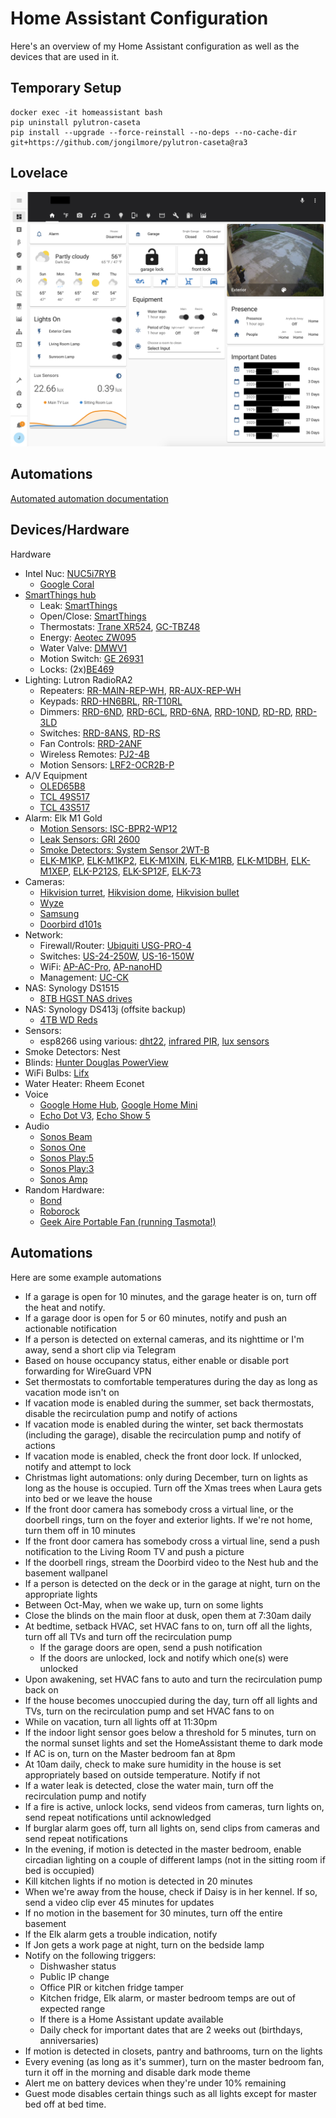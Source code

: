 # Home Assistant Configuration

Here's an overview of my Home Assistant configuration as well as the devices that are used in it.

## Temporary Setup

```
docker exec -it homeassistant bash
pip uninstall pylutron-caseta
pip install --upgrade --force-reinstall --no-deps --no-cache-dir git+https://github.com/jongilmore/pylutron-caseta@ra3
```

## Lovelace

![Lovelace](https://raw.githubusercontent.com/JonGilmore/ha-personal/master/images/lovelace0.png)

## Automations

[Automated automation documentation](automations.md)

## Devices/Hardware

Hardware

-   Intel Nuc: [NUC5i7RYB](https://www.intel.com/content/dam/support/us/en/documents/boardsandkits/NUC5i7RYB_NUC5i7RYBR_TechProdSpec.pdf)
    -   [Google Coral](https://coral.withgoogle.com/products/accelerator)
-   [SmartThings hub](https://amzn.to/37TLLVe)
    -   Leak: [SmartThings](https://amzn.to/36R6Luk)
    -   Open/Close: [SmartThings](https://amzn.to/2RRxbIq)
    -   Thermostats: [Trane XR524](https://amzn.to/2tq6l0A), [GC-TBZ48](https://amzn.to/2RPjMk8)
    -   Energy: [Aeotec ZW095](https://amzn.to/2UgVJfn)
    -   Water Valve: [DMWV1](https://amzn.to/37POmQ3)
    -   Motion Switch: [GE 26931](https://amzn.to/2UfHpUs)
    -   Locks: (2x)[BE469](https://amzn.to/38XtTZI)
-   Lighting: Lutron RadioRA2
    -   Repeaters: [RR-MAIN-REP-WH](https://amzn.to/36KtS9T), [RR-AUX-REP-WH](https://amzn.to/31gyDHf)
    -   Keypads: [RRD-HN6BRL](https://amzn.to/2S6jOTs), [RR-T10RL](https://amzn.to/3928wGu)
    -   Dimmers: [RRD-6ND](https://amzn.to/3b2uRFV), [RRD-6CL](https://amzn.to/31nnbtp), [RRD-6NA](https://amzn.to/2RP5q32), [RRD-10ND](https://amzn.to/37TLaTu), [RD-RD](https://amzn.to/31hjepZ), [RRD-3LD](https://amzn.to/2ROcJrA)
    -   Switches: [RRD-8ANS](https://amzn.to/2OkZe0z), [RD-RS](https://amzn.to/37Q2DvZ)
    -   Fan Controls: [RRD-2ANF](https://amzn.to/2ROBTGH)
    -   Wireless Remotes: [PJ2-4B](https://amzn.to/2ueDbSe)
    -   Motion Sensors: [LRF2-OCR2B-P](https://amzn.to/2RMnQRX)
-   A/V Equipment
    -   [OLED65B8](https://amzn.to/2tkcsmW)
    -   [TCL 49S517](https://amzn.to/2UgypON)
    -   [TCL 43S517](https://amzn.to/3b36mbO)
-   Alarm: Elk M1 Gold
    -   [Motion Sensors: ISC-BPR2-WP12](https://amzn.to/2UcQNrY)
    -   [Leak Sensors: GRI 2600](https://amzn.to/3aZMrua)
    -   [Smoke Detectors: System Sensor 2WT-B](https://amzn.to/2S8YvAO)
    -   [ELK-M1KP](https://amzn.to/2vzUFsD), [ELK-M1KP2](https://amzn.to/2OlSj7c), [ELK-M1XIN](https://amzn.to/2GIPU2b), [ELK-M1RB](https://amzn.to/2RPn9re), [ELK-M1DBH](https://amzn.to/2GHxcIm), [ELK-M1XEP](https://amzn.to/3b61qma), [ELK-P212S](https://amzn.to/31oudhG), [ELK-SP12F](https://amzn.to/38Yaqbm), [ELK-73](https://amzn.to/2SdWFPb)
-   Cameras:
    -   [Hikvision turret](https://amzn.to/2tkG2bX), [Hikvision dome](https://amzn.to/2uawctH), [Hikvision bullet](https://amzn.to/38XvuPc)
    -   [Wyze](https://amzn.to/2Ul8WDV)
    -   [Samsung](https://amzn.to/31rQoUh)
    -   [Doorbird d101s](https://amzn.to/3aZNz0N)
-   Network:
    -   Firewall/Router: [Ubiquiti USG-PRO-4](https://amzn.to/2Sb8Snx)
    -   Switches: [US-24-250W](https://amzn.to/2Uh3qlN), [US-16-150W](https://amzn.to/2GNrswF)
    -   WiFi: [AP-AC-Pro](https://amzn.to/2GMd3Rq), [AP-nanoHD](https://amzn.to/2toDEkC)
    -   Management: [UC-CK](https://amzn.to/36Qkwtt)
-   NAS: Synology DS1515
    -   [8TB HGST NAS drives](https://amzn.to/38ZhLav)
-   NAS: Synology DS413j (offsite backup)
    -   [4TB WD Reds](https://amzn.to/31fxuzE)
-   Sensors:
    -   esp8266 using various: [dht22](https://amzn.to/36UrPQZ), [infrared PIR](https://amzn.to/2S8V2Ce), [lux sensors](https://amzn.to/2Ui3wcI)
-   Smoke Detectors: Nest
-   Blinds: [Hunter Douglas PowerView](https://amzn.to/2OgiTyE)
-   WiFi Bulbs: [Lifx](https://amzn.to/3aZQqa6)
-   Water Heater: Rheem Econet
-   Voice
    -   [Google Home Hub](https://store.google.com/us/product/google_nest_hub), [Google Home Mini](https://store.google.com/us/product/google_home_mini)
    -   [Echo Dot V3](https://amzn.to/2UiezTy), [Echo Show 5](https://amzn.to/2OkOwag)
-   Audio
    -   [Sonos Beam](https://amzn.to/2UjSOma)
    -   [Sonos One](https://amzn.to/2Se170l)
    -   [Sonos Play:5](https://amzn.to/3b2u3kr)
    -   [Sonos Play:3](https://amzn.to/2OjF3A8)
    -   [Sonos Amp](https://amzn.to/2RNeAx2)
-   Random Hardware:
    -   [Bond](https://amzn.to/3b5aVlS)
    -   [Roborock](https://www.amazon.com/gp/product/B07YC624VV)
    -   [Geek Aire Portable Fan (running Tasmota!)](https://www.amazon.com/Geek-Aire-Circulator-Oscillating-Velocity/dp/B07MX4ZNRY)

## Automations

Here are some example automations

-   If a garage is open for 10 minutes, and the garage heater is on, turn off the heat and notify.
-   If a garage door is open for 5 or 60 minutes, notify and push an actionable notification
-   If a person is detected on external cameras, and its nighttime or I'm away, send a short clip via Telegram
-   Based on house occupancy status, either enable or disable port forwarding for WireGuard VPN
-   Set thermostats to comfortable temperatures during the day as long as vacation mode isn't on
-   If vacation mode is enabled during the summer, set back thermostats, disable the recirculation pump and notify of actions
-   If vacation mode is enabled during the winter, set back thermostats (including the garage), disable the recirculation pump and notify of actions
-   If vacation mode is enabled, check the front door lock. If unlocked, notify and attempt to lock
-   Christmas light automations: only during December, turn on lights as long as the house is occupied. Turn off the Xmas trees when Laura gets into bed or we leave the house
-   If the front door camera has somebody cross a virtual line, or the doorbell rings, turn on the foyer and exterior lights. If we're not home, turn them off in 10 minutes
-   If the front door camera has somebody cross a virtual line, send a push notification to the Living Room TV and push a picture
-   If the doorbell rings, stream the Doorbird video to the Nest hub and the basement wallpanel
-   If a person is detected on the deck or in the garage at night, turn on the appropriate lights
-   Between Oct-May, when we wake up, turn on some lights
-   Close the blinds on the main floor at dusk, open them at 7:30am daily
-   At bedtime, setback HVAC, set HVAC fans to on, turn off all the lights, turn off all TVs and turn off the recirculation pump
    -   If the garage doors are open, send a push notification
    -   If the doors are unlocked, lock and notify which one(s) were unlocked
-   Upon awakening, set HVAC fans to auto and turn the recirculation pump back on
-   If the house becomes unoccupied during the day, turn off all lights and TVs, turn on the recirculation pump and set HVAC fans to on
-   While on vacation, turn all lights off at 11:30pm
-   If the indoor light sensor goes below a threshold for 5 minutes, turn on the normal sunset lights and set the HomeAssistant theme to dark mode
-   If AC is on, turn on the Master bedroom fan at 8pm
-   At 10am daily, check to make sure humidity in the house is set appropriately based on outside temperature. Notify if not
-   If a water leak is detected, close the water main, turn off the recirculation pump and notify
-   If a fire is active, unlock locks, send videos from cameras, turn lights on, send repeat notifications until acknowledged
-   If burglar alarm goes off, turn all lights on, send clips from cameras and send repeat notifications
-   In the evening, if motion is detected in the master bedroom, enable circadian lighting on a couple of different lamps (not in the sitting room if bed is occupied)
-   Kill kitchen lights if no motion is detected in 20 minutes
-   When we're away from the house, check if Daisy is in her kennel. If so, send a video clip ever 45 minutes for updates
-   If no motion in the basement for 30 minutes, turn off the entire basement
-   If the Elk alarm gets a trouble indication, notify
-   If Jon gets a work page at night, turn on the bedside lamp
-   Notify on the following triggers:
    -   Dishwasher status
    -   Public IP change
    -   Office PIR or kitchen fridge tamper
    -   Kitchen fridge, Elk alarm, or master bedroom temps are out of expected range
    -   If there is a Home Assistant update available
    -   Daily check for important dates that are 2 weeks out (birthdays, anniversaries)
-   If motion is detected in closets, pantry and bathrooms, turn on the lights
-   Every evening (as long as it's summer), turn on the master bedroom fan, turn it off in the morning and disable dark mode theme
-   Alert me on battery devices when they're under 10% remaining
-   Guest mode disables certain things such as all lights except for master bed off at bed time.
